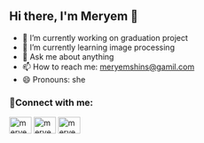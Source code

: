## Hi there, I'm Meryem 👋

<!--
**meryemshins/meryemshins** is a ✨ _special_ ✨ repository because its `README.md` (this file) appears on your GitHub profile.
-->
- 🔭 I’m currently working on graduation project
- 🌱 I’m currently learning image processing
- 💬 Ask me about anything
- 📫 How to reach me: meryemshins@gamil.com
- 😄 Pronouns: she

<h3 align="left">📩Connect with me:</h3>
<p align="left">
<a href="https://twitter.com/meryemshins" target="blank"><img align="center" src="https://raw.githubusercontent.com/rahuldkjain/github-profile-readme-generator/master/src/images/icons/Social/twitter.svg" alt="meryemshins" height="30" width="40" /></a>
<a href="https://linkedin.com/in/meryemsahinn" target="blank"><img align="center" src="https://raw.githubusercontent.com/rahuldkjain/github-profile-readme-generator/master/src/images/icons/Social/linked-in-alt.svg" alt="meryemsahinn" height="30" width="40" /></a>
<a href="https://instagram.com/meryemshins" target="blank"><img align="center" src="https://raw.githubusercontent.com/rahuldkjain/github-profile-readme-generator/master/src/images/icons/Social/instagram.svg" alt="meryemshins" height="30" width="40" /></a>
</p>




